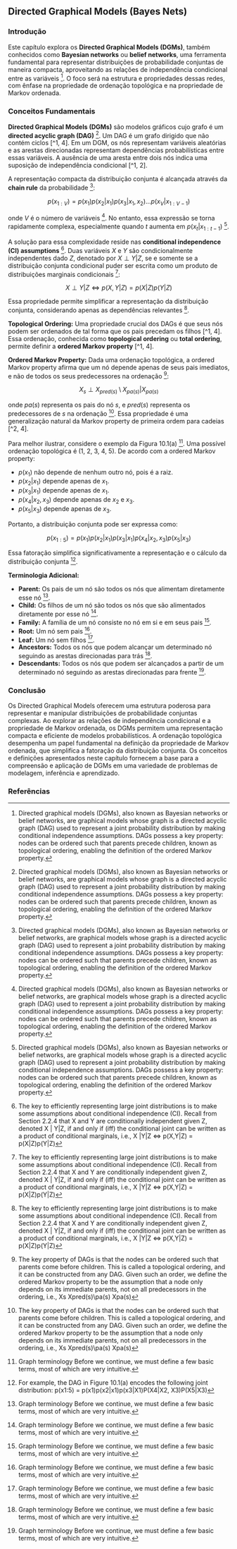 ## Directed Graphical Models (Bayes Nets)

### Introdução
Este capítulo explora os **Directed Graphical Models (DGMs)**, também conhecidos como **Bayesian networks** ou **belief networks**, uma ferramenta fundamental para representar distribuições de probabilidade conjuntas de maneira compacta, aproveitando as relações de independência condicional entre as variáveis [^1]. O foco será na estrutura e propriedades dessas redes, com ênfase na propriedade de ordenação topológica e na propriedade de Markov ordenada.

### Conceitos Fundamentais
**Directed Graphical Models (DGMs)** são modelos gráficos cujo grafo é um **directed acyclic graph (DAG)** [^1]. Um DAG é um grafo dirigido que não contém ciclos [^1, 4]. Em um DGM, os nós representam variáveis aleatórias e as arestas direcionadas representam dependências probabilísticas entre essas variáveis. A ausência de uma aresta entre dois nós indica uma suposição de independência condicional [^1, 2].

A representação compacta da distribuição conjunta é alcançada através da **chain rule** da probabilidade [^1]:

$$
p(x_{1:V}) = p(x_1)p(x_2|x_1)p(x_3|x_1, x_2)...p(x_V|x_{1:V-1})
$$

onde $V$ é o número de variáveis [^1]. No entanto, essa expressão se torna rapidamente complexa, especialmente quando $t$ aumenta em $p(x_t|x_{1:t-1})$ [^1].

A solução para essa complexidade reside nas **conditional independence (CI) assumptions** [^2]. Duas variáveis $X$ e $Y$ são condicionalmente independentes dado $Z$, denotado por $X \perp Y | Z$, se e somente se a distribuição conjunta condicional puder ser escrita como um produto de distribuições marginais condicionais [^2]:

$$
X \perp Y | Z \Leftrightarrow p(X, Y | Z) = p(X | Z)p(Y | Z)
$$

Essa propriedade permite simplificar a representação da distribuição conjunta, considerando apenas as dependências relevantes [^2].

**Topological Ordering:** Uma propriedade crucial dos DAGs é que seus nós podem ser ordenados de tal forma que os pais precedam os filhos [^1, 4]. Essa ordenação, conhecida como **topological ordering** ou **total ordering**, permite definir a **ordered Markov property** [^1, 4].

**Ordered Markov Property:** Dada uma ordenação topológica, a ordered Markov property afirma que um nó depende apenas de seus pais imediatos, e não de todos os seus predecessores na ordenação [^4]:

$$
X_s \perp X_{pred(s)} \setminus X_{pa(s)} | X_{pa(s)}
$$

onde $pa(s)$ representa os pais do nó $s$, e $pred(s)$ representa os predecessores de $s$ na ordenação [^4]. Essa propriedade é uma generalização natural da Markov property de primeira ordem para cadeias [^2, 4].

Para melhor ilustrar, considere o exemplo da Figura 10.1(a) [^3]. Uma possível ordenação topológica é (1, 2, 3, 4, 5). De acordo com a ordered Markov property:
*   $p(x_1)$ não depende de nenhum outro nó, pois é a raiz.
*   $p(x_2|x_1)$ depende apenas de $x_1$.
*   $p(x_3|x_1)$ depende apenas de $x_1$.
*   $p(x_4|x_2, x_3)$ depende apenas de $x_2$ e $x_3$.
*   $p(x_5|x_3)$ depende apenas de $x_3$.

Portanto, a distribuição conjunta pode ser expressa como:

$$
p(x_{1:5}) = p(x_1)p(x_2|x_1)p(x_3|x_1)p(x_4|x_2, x_3)p(x_5|x_3)
$$

Essa fatoração simplifica significativamente a representação e o cálculo da distribuição conjunta [^5].

**Terminologia Adicional:**

*   **Parent:** Os pais de um nó são todos os nós que alimentam diretamente esse nó [^3].
*   **Child:** Os filhos de um nó são todos os nós que são alimentados diretamente por esse nó [^3].
*   **Family:** A família de um nó consiste no nó em si e em seus pais [^3].
*   **Root:** Um nó sem pais [^3].
*   **Leaf:** Um nó sem filhos [^3].
*   **Ancestors:** Todos os nós que podem alcançar um determinado nó seguindo as arestas direcionadas para trás [^3].
*   **Descendants:** Todos os nós que podem ser alcançados a partir de um determinado nó seguindo as arestas direcionadas para frente [^3].

### Conclusão
Os Directed Graphical Models oferecem uma estrutura poderosa para representar e manipular distribuições de probabilidade conjuntas complexas. Ao explorar as relações de independência condicional e a propriedade de Markov ordenada, os DGMs permitem uma representação compacta e eficiente de modelos probabilísticos. A ordenação topológica desempenha um papel fundamental na definição da propriedade de Markov ordenada, que simplifica a fatoração da distribuição conjunta. Os conceitos e definições apresentados neste capítulo fornecem a base para a compreensão e aplicação de DGMs em uma variedade de problemas de modelagem, inferência e aprendizado.

### Referências
[^1]: Directed graphical models (DGMs), also known as Bayesian networks or belief networks, are graphical models whose graph is a directed acyclic graph (DAG) used to represent a joint probability distribution by making conditional independence assumptions. DAGs possess a key property: nodes can be ordered such that parents precede children, known as topological ordering, enabling the definition of the ordered Markov property.
[^2]: The key to efficiently representing large joint distributions is to make some assumptions about conditional independence (CI). Recall from Section 2.2.4 that X and Y are conditionally independent given Z, denoted X | Y|Z, if and only if (iff) the conditional joint can be written as a product of conditional marginals, i.e., X |Y|Z ⇔ p(X,Y|Z) = p(X|Z)p(Y|Z)
[^3]: Graph terminology Before we continue, we must define a few basic terms, most of which are very intuitive.
[^4]: The key property of DAGs is that the nodes can be ordered such that parents come before children. This is called a topological ordering, and it can be constructed from any DAG. Given such an order, we define the ordered Markov property to be the assumption that a node only depends on its immediate parents, not on all predecessors in the ordering, i.e., Xs Xpred(s)\pa(s) Xpa(s)
[^5]: For example, the DAG in Figure 10.1(a) encodes the following joint distribution: p(x1:5) = p(x1)p(x2|x1)p(x3|X1)P(X4|X2, X3)P(X5|X3)

<!-- END -->